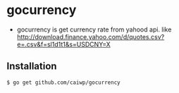 # gocurrency

* gocurrency is get currency rate from yahood api.
like http://download.finance.yahoo.com/d/quotes.csv?e=.csv&f=sl1d1t1&s=USDCNY=X

## Installation

```bash
$ go get github.com/caiwp/gocurrency
```